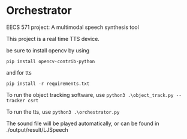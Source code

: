 # Orchestrator
EECS 571 project: A multimodal speech synthesis tool

This project is a real time TTS device.

be sure to install opencv by using

```pip install opencv-contrib-python```

and for tts

```pip install -r requirements.txt```

To run the object tracking software, use
```python3 .\object_track.py --tracker csrt```

To run the tts, use
```python3 .\orchestrator.py```

The sound file will be played automatically, or can be found in ./output/result/LJSpeech

